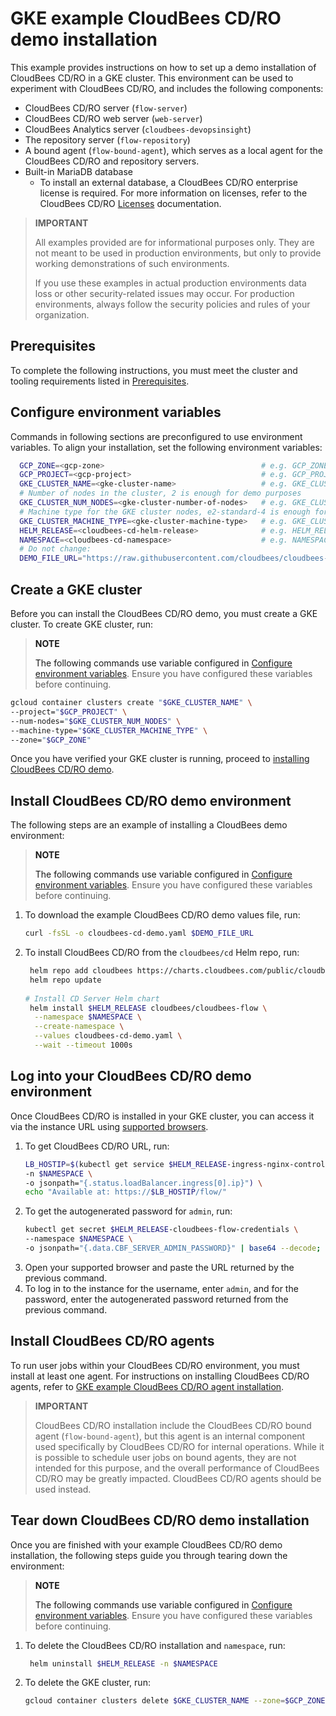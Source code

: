 # GKE example CloudBees CD/RO demo installation <a name="cdro-gke-example-demo"/>

This example provides instructions on how to set up a demo installation of CloudBees CD/RO in a GKE cluster. This environment can be used to experiment with CloudBees CD/RO, and includes the following components: 

* CloudBees CD/RO server (`flow-server`)
* CloudBees CD/RO web server (`web-server`)
* CloudBees Analytics server (`cloudbees-devopsinsight`)
* The repository server (`flow-repository`)
* A bound agent (`flow-bound-agent`), which serves as a local agent for the CloudBees CD/RO and repository servers.
* Built-in MariaDB database 
  * To install an external database, a CloudBees CD/RO enterprise license is required. For more information on licenses, refer to the CloudBees CD/RO [Licenses](https://docs.cloudbees.com/docs/cloudbees-cd/latest/set-up-cdro/licenses) documentation. 

>**IMPORTANT**
>
>All examples provided are for informational purposes only. They are not meant to be used in production environments, but only to provide working demonstrations of such environments.
>
>If you use these examples in actual production environments data loss or other security-related issues may occur. For production environments, always follow the security policies and rules of your organization.

## Prerequisites <a name="cdro-gke-example-demo-prerequisites"/>
To complete the following instructions, you must meet the cluster and tooling requirements listed in [Prerequisites](README.md#gke-available-examples-a-namecdro-gke-available-examples).

## Configure environment variables <a name="cdro-gke-example-demo-config-env-vars"/>

Commands in following sections are preconfigured to use environment variables. To align your installation, set the following environment variables:

```bash
  GCP_ZONE=<gcp-zone>                                   # e.g. GCP_ZONE=us-east1-b
  GCP_PROJECT=<gcp-project>                             # e.g. GCP_PROJECT=cloudbees-cd-demo
  GKE_CLUSTER_NAME=<gke-cluster-name>                   # e.g. GKE_CLUSTER_NAME=gke-cd-demo
  # Number of nodes in the cluster, 2 is enough for demo purposes
  GKE_CLUSTER_NUM_NODES=<gke-cluster-number-of-nodes>   # e.g. GKE_CLUSTER_NUM_NODES=2
  # Machine type for the GKE cluster nodes, e2-standard-4 is enough for demo purposes
  GKE_CLUSTER_MACHINE_TYPE=<gke-cluster-machine-type>   # e.g. GKE_CLUSTER_MACHINE_TYPE=e2-standard-4
  HELM_RELEASE=<cloudbees-cd-helm-release>              # e.g. HELM_RELEASE=cd-demo
  NAMESPACE=<cloudbees-cd-namespace>                    # e.g. NAMESPACE=cd-demo
  # Do not change:
  DEMO_FILE_URL="https://raw.githubusercontent.com/cloudbees/cloudbees-examples/master/cloudbees-cd/kubernetes/cloudbees-cd-demo.yaml"
``` 

## Create a GKE cluster <a name="cdro-gke-example-demo-create-gke-cluster"/>

Before you can install the CloudBees CD/RO demo, you must create a GKE cluster. To create GKE cluster, run:

>**NOTE**
>
>The following commands use variable configured in [Configure environment variables](#configure-environment-variables-a-namecdro-gke-example-demo-config-env-vars). Ensure you have configured these variables before continuing.  

```bash
gcloud container clusters create "$GKE_CLUSTER_NAME" \
--project="$GCP_PROJECT" \
--num-nodes="$GKE_CLUSTER_NUM_NODES" \
--machine-type="$GKE_CLUSTER_MACHINE_TYPE" \
--zone="$GCP_ZONE"
```
Once you have verified your GKE cluster is running, proceed to [installing CloudBees CD/RO demo](#cdro-gke-example-demo-install-cdro). 

## Install CloudBees CD/RO demo environment <a name="cdro-gke-example-demo-install-cdro"/>

The following steps are an example of installing a CloudBees demo environment:

>**NOTE**
>
>The following commands use variable configured in [Configure environment variables](#configure-environment-variables-a-namecdro-gke-example-demo-config-env-vars). Ensure you have configured these variables before continuing.

1. To download the example CloudBees CD/RO demo values file, run:
    ```bash
    curl -fsSL -o cloudbees-cd-demo.yaml $DEMO_FILE_URL
    ```
2. To install CloudBees CD/RO from the `cloudbees/cd` Helm repo, run:
    ```bash
     helm repo add cloudbees https://charts.cloudbees.com/public/cloudbees
     helm repo update
  
    # Install CD Server Helm chart
     helm install $HELM_RELEASE cloudbees/cloudbees-flow \
      --namespace $NAMESPACE \
      --create-namespace \
      --values cloudbees-cd-demo.yaml \
      --wait --timeout 1000s
   ```

## Log into your CloudBees CD/RO demo environment <a name="cdro-gke-example-demo-login"/>

Once CloudBees CD/RO is installed in your GKE cluster, you can access it via the instance URL using [supported browsers](https://docs.cloudbees.com/docs/cloudbees-common/latest/supported-platforms/cloudbees-ci-cloud#browsers). 

1. To get CloudBees CD/RO URL, run:
    ```bash
    LB_HOSTIP=$(kubectl get service $HELM_RELEASE-ingress-nginx-controller \
    -n $NAMESPACE \
    -o jsonpath="{.status.loadBalancer.ingress[0].ip}") \
    echo "Available at: https://$LB_HOSTIP/flow/"
   ```
2. To get the autogenerated password for `admin`, run:
    ```bash
    kubectl get secret $HELM_RELEASE-cloudbees-flow-credentials \
    --namespace $NAMESPACE \
    -o jsonpath="{.data.CBF_SERVER_ADMIN_PASSWORD}" | base64 --decode; echo
    ```
3. Open your supported browser and paste the URL returned by the previous command.
4. To log in to the instance for the username, enter `admin`, and for the password, enter the autogenerated password returned from the previous command.  


## Install CloudBees CD/RO agents <a name="cdro-gke-example-demo-install-cdro-agents"/>

To run user jobs within your CloudBees CD/RO environment, you must install at least one agent. For instructions on installing CloudBees CD/RO agents, refer to [GKE example CloudBees CD/RO agent installation](agents.md).

>**IMPORTANT**
>
> CloudBees CD/RO installation include the CloudBees CD/RO bound agent (`flow-bound-agent`), but this agent is an internal component used specifically by CloudBees CD/RO for internal operations. While it is possible to schedule user jobs on bound agents, they are not intended for this purpose, and the overall performance of CloudBees CD/RO may be greatly impacted. CloudBees CD/RO agents should be used instead.

## Tear down CloudBees CD/RO demo installation <a name="cdro-gke-example-demo-teardown"/>

Once you are finished with your example CloudBees CD/RO demo installation, the following steps guide you through tearing down the environment:

>**NOTE**
>
>The following commands use variable configured in [Configure environment variables](#configure-environment-variables-a-namecdro-gke-example-demo-config-env-vars). Ensure you have configured these variables before continuing.

1. To delete the CloudBees CD/RO installation and `namespace`, run: 
   ```bash
    helm uninstall $HELM_RELEASE -n $NAMESPACE
    ```
2. To delete the GKE cluster, run:
   ```bash
   gcloud container clusters delete $GKE_CLUSTER_NAME --zone=$GCP_ZONE
   ``` 
